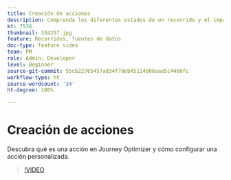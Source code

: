 ```yaml
---
title: Creación de acciones
description: Comprenda los diferentes estados de un recorrido y el impacto de la publicación.
kt: 7536
thumbnail: 334257.jpg
feature: Recorridos, fuentes de datos
doc-type: feature video
team: PM
role: Admin, Developer
level: Beginner
source-git-commit: 55cb22765457ad34f7deb45114d06aaa5c4466fc
workflow-type: ht
source-wordcount: '34'
ht-degree: 100%

---
```



# Creación de acciones

Descubra qué es una acción en Journey Optimizer y cómo configurar una acción personalizada.

>[!VIDEO](https://video.tv.adobe.com/v/334257?quality=12)
